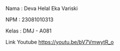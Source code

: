 Nama : Deva Helal Eka Variski

NPM : 23081010313

Kelas : DMJ - A081

Link Youtube
https://youtu.be/bV7VmwytR_o

